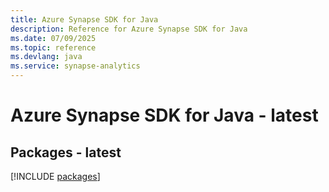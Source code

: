 ```yaml
---
title: Azure Synapse SDK for Java
description: Reference for Azure Synapse SDK for Java
ms.date: 07/09/2025
ms.topic: reference
ms.devlang: java
ms.service: synapse-analytics
---
```

# Azure Synapse SDK for Java - latest
## Packages - latest
[!INCLUDE [packages](synapse-index.md)]